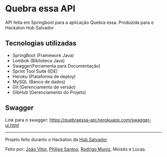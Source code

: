 # Quebra essa API

API feita em Springboot para a aplicação Quebra essa. Produzida para o Hackaton Hub Salvador

## Tecnologias utilizadas

- SpringBoot (Framework Java)
- Lombok (Biblioteca Java)
- Swagger(Ferramenta para Documentação)
- Sprint Tool Suite (IDE)
- Heroku (Plataforma de deploy)
- MySQL (Banco de dados)
- Git (Gerenciamento de versão)
- GibHub (Gerenciamento do Projeto)

## Swagger

Link para o swagger: https://quebraessa-api.herokuapp.com/swagger-ui.html

---

Projeto feito duranto o Hackaton da [Hub Salvador](https://hubsalvador.com.br)

Feito por: [João Vitor](https://github.com/joaovictorbrito), [Philipe Santos](https://github.com/philipe02), [Rodrigo Muniz](https://github.com/CristicoF), Moisés e Lucas.
